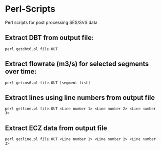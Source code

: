 # Perl-Scripts
Perl scripts for post processing SES/SVS data


## Extract DBT from output file:
```
perl getdbt6.pl file.OUT
```

## Extract flowrate (m3/s) for selected segments over time:
```
perl getcms6.pl file.OUT [segment list]
```

## Extract lines using line numbers from output file
```
perl getline.pl file.OUT <Line number 1> <Line number 2> <Line number 3> 
```
## Extract ECZ data from output file
```
perl getline.pl file.OUT <Line number 1> <Line number 2> <Line number 3> 
```
